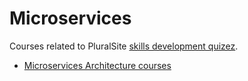 # Microservices

Courses related to PluralSite [skills development quizez](https://app.pluralsight.com/channels/details/2331f77c-5d49-4d45-88d1-fa165b178241).

- [Microservices Architecture courses](https://app.pluralsight.com/library/courses/microservices-big-picture/table-of-contents)
